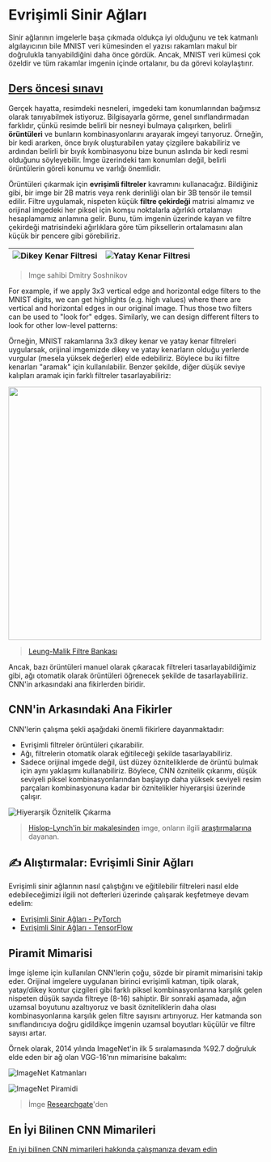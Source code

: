 # Evrişimli Sinir Ağları

Sinir ağlarının imgelerle başa çıkmada oldukça iyi olduğunu ve tek katmanlı algılayıcının bile MNIST veri kümesinden el yazısı rakamları makul bir doğrulukla tanıyabildiğini daha önce gördük. Ancak, MNIST veri kümesi çok özeldir ve tüm rakamlar imgenin içinde ortalanır, bu da görevi kolaylaştırır.

## [Ders öncesi sınavı](https://red-field-0a6ddfd03.1.azurestaticapps.net/quiz/107)

Gerçek hayatta, resimdeki nesneleri, imgedeki tam konumlarından bağımsız olarak tanıyabilmek istiyoruz. Bilgisayarla görme, genel sınıflandırmadan farklıdır, çünkü resimde belirli bir nesneyi bulmaya çalışırken, belirli **örüntüleri** ve bunların kombinasyonlarını arayarak imgeyi tarıyoruz. Örneğin, bir kedi ararken, önce bıyık oluşturabilen yatay çizgilere bakabiliriz ve ardından belirli bir bıyık kombinasyonu bize bunun aslında bir kedi resmi olduğunu söyleyebilir. İmge üzerindeki tam konumları değil, belirli örüntülerin göreli konumu ve varlığı önemlidir.

Örüntüleri çıkarmak için **evrişimli filtreler** kavramını kullanacağız. Bildiğiniz gibi, bir imge bir 2B matris veya renk derinliği olan bir 3B tensör ile temsil edilir. Filtre uygulamak, nispeten küçük **filtre çekirdeği** matrisi almamız ve orijinal imgedeki her piksel için komşu noktalarla ağırlıklı ortalamayı hesaplamamız anlamına gelir. Bunu, tüm imgenin üzerinde kayan ve filtre çekirdeği matrisindeki ağırlıklara göre tüm piksellerin ortalamasını alan küçük bir pencere gibi görebiliriz.

![Dikey Kenar Filtresi](../images/filter-vert.png) | ![Yatay Kenar Filtresi](../images/filter-horiz.png)
----|----

> Imge sahibi Dmitry Soshnikov

For example, if we apply 3x3 vertical edge and horizontal edge filters to the MNIST digits, we can get highlights (e.g. high values) where there are vertical and horizontal edges in our original image. Thus those two filters can be used to "look for" edges. Similarly, we can design different filters to look for other low-level patterns:

Örneğin, MNIST rakamlarına 3x3 dikey kenar ve yatay kenar filtreleri uygularsak, orijinal imgemizde dikey ve yatay kenarların olduğu yerlerde vurgular (mesela yüksek değerler) elde edebiliriz. Böylece bu iki filtre kenarları "aramak" için kullanılabilir. Benzer şekilde, diğer düşük seviye kalıpları aramak için farklı filtreler tasarlayabiliriz:

<img src="../images/lmfilters.jpg" width="500" align="center"/>


> [Leung-Malik Filtre Bankası](https://www.robots.ox.ac.uk/~vgg/research/texclass/filters.html)

Ancak, bazı örüntüleri manuel olarak çıkaracak filtreleri tasarlayabildiğimiz gibi, ağı otomatik olarak örüntüleri öğrenecek şekilde de tasarlayabiliriz. CNN'in arkasındaki ana fikirlerden biridir.

## CNN'in Arkasındaki Ana Fikirler

CNN'lerin çalışma şekli aşağıdaki önemli fikirlere dayanmaktadır:

* Evrişimli filtreler örüntüleri çıkarabilir.
* Ağı, filtrelerin otomatik olarak eğitileceği şekilde tasarlayabiliriz.
* Sadece orijinal imgede değil, üst düzey özniteliklerde de örüntü bulmak için aynı yaklaşımı kullanabiliriz. Böylece, CNN öznitelik çıkarımı, düşük seviyeli piksel kombinasyonlarından başlayıp daha yüksek seviyeli resim parçaları kombinasyonuna kadar bir öznitelikler hiyerarşisi üzerinde çalışır.

![Hiyerarşik Öznitelik Çıkarma](../images/FeatureExtractionCNN.png)

> [Hislop-Lynch'in bir makalesinden](https://www.semanticscholar.org/paper/Computer-vision-based-pedestrian-trajectory-Hislop-Lynch/26e6f74853fc9bbb7487b06dc2cf095d36c9021d) imge, onların ilgili [araştırmalarına](https://dl.acm.org/doi/abs/10.1145/1553374.1553453) dayanan.

## ✍️ Alıştırmalar: Evrişimli Sinir Ağları

Evrişimli sinir ağlarının nasıl çalıştığını ve eğitilebilir filtreleri nasıl elde edebileceğimizi ilgili not defterleri üzerinde çalışarak keşfetmeye devam edelim:

* [Evrişimli Sinir Ağları - PyTorch](ConvNetsPyTorch.tr.ipynb)
* [Evrişimli Sinir Ağları - TensorFlow](ConvNetsTF.tr.ipynb)

## Piramit Mimarisi

İmge işleme için kullanılan CNN'lerin çoğu, sözde bir piramit mimarisini takip eder. Orijinal imgelere uygulanan birinci evrişimli katman, tipik olarak, yatay/dikey kontur çizgileri gibi farklı piksel kombinasyonlarına karşılık gelen nispeten düşük sayıda filtreye (8-16) sahiptir. Bir sonraki aşamada, ağın uzamsal boyutunu azaltıyoruz ve basit özniteliklerin daha olası kombinasyonlarına karşılık gelen filtre sayısını artırıyoruz. Her katmanda son sınıflandırıcıya doğru gidildikçe imgenin uzamsal boyutları küçülür ve filtre sayısı artar.

Örnek olarak, 2014 yılında ImageNet'in ilk 5 sıralamasında %92.7 doğruluk elde eden bir ağ olan VGG-16'nın mimarisine bakalım:

![ImageNet Katmanları](../images/vgg-16-arch1.jpg)

![ImageNet Piramidi](../images/vgg-16-arch.jpg)

> İmge [Researchgate](https://www.researchgate.net/figure/Vgg16-model-structure-To-get-the-VGG-NIN-model-we-replace-the-2-nd-4-th-6-th-7-th_fig2_335194493)'den

## En İyi Bilinen CNN Mimarileri

[En iyi bilinen CNN mimarileri hakkında çalışmanıza devam edin](CNN_Architectures.tr.md)